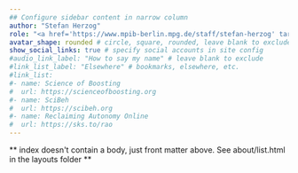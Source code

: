 ```yaml
---
## Configure sidebar content in narrow column
author: "Stefan Herzog"
role: "<a href='https://www.mpib-berlin.mpg.de/staff/stefan-herzog' target = '_blank'>Senior Research Scientist</a> and <a href='https://www.mpib-berlin.mpg.de/research/research-centers/adaptive-rationality/research-areas/boosting-decision-making' target = '_blank'>Head of Research Area \"Boosting Decision Making\"</a> at <a href='https://www.mpib-berlin.mpg.de/research/research-centers/adaptive-rationality' target = '_blank'>Center for Adaptive Rationality (ARC)</a> at the  <a href='https://www.mpib-berlin.mpg.de/en' target = '_blank'>Max Planck Institute for Human Development</a> in Berlin."
avatar_shape: rounded # circle, square, rounded, leave blank to exclude
show_social_links: true # specify social accounts in site config
#audio_link_label: "How to say my name" # leave blank to exclude
#link_list_label: "Elsewhere" # bookmarks, elsewhere, etc.
#link_list:
#- name: Science of Boosting
#  url: https://scienceofboosting.org
#- name: SciBeh
#  url: https://scibeh.org
#- name: Reclaiming Autonomy Online
#  url: https://sks.to/rao
---
```


** index doesn't contain a body, just front matter above.
See about/list.html in the layouts folder **